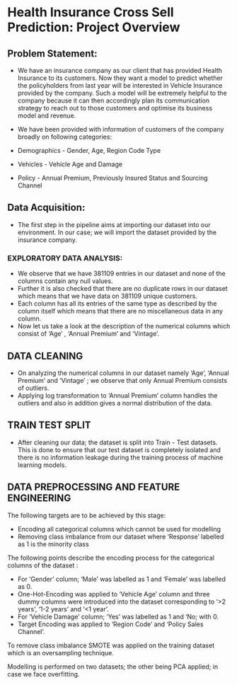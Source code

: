 # Health Insurance Cross Sell Prediction: Project Overview

## Problem Statement: 

* We have an insurance company as our client that has provided Health Insurance to its customers. Now they want a model to predict whether the policyholders from last year will be interested in Vehicle Insurance provided by the company. Such a model will be extremely helpful to the company because it can then accordingly plan its communication strategy to reach out to those customers and optimise its business model and revenue.
* We have been provided with information of customers of the company broadly on following categories:

* Demographics  -  Gender, Age, Region Code Type
* Vehicles -  Vehicle Age and Damage
* Policy - Annual Premium, Previously Insured Status and Sourcing Channel

## Data Acquisition:
* The first step in the pipeline aims at importing our dataset into our environment. In our case; we will import the dataset provided by the insurance company.

### EXPLORATORY DATA ANALYSIS:

* We observe that we have 381109 entries in our dataset and none of the columns contain any null values.
* Further it is also checked that there are no duplicate rows in our dataset which means that we have data on 381109 unique customers.
* Each column has all its entries of the same type as described by the column itself which means that there are no miscellaneous data in any column.
* Now let us take a look at the description of the numerical columns which consist of ‘Age’ , ‘Annual Premium’ and ‘Vintage’.

##   DATA CLEANING
*  On analyzing the numerical columns in our dataset namely ‘Age’, ‘Annual Premium’ and    ‘Vintage’ ; we observe that only Annual Premium consists of outliers.
* Applying log transformation to ‘Annual Premium’ column handles the outliers and also in addition gives a normal distribution of the data.


## TRAIN TEST SPLIT

* After cleaning our data; the dataset is split into Train - Test datasets. This is done to ensure that our test dataset is completely isolated and there is no information leakage during the training process of  machine learning models.


## DATA PREPROCESSING AND FEATURE ENGINEERING

The following targets are to be achieved by this stage:
* Encoding all categorical columns which cannot be used for modelling
* Removing class imbalance from our dataset where ‘Response’  labelled as 1 is the minority class  


The following points describe the encoding process for the categorical  columns of the dataset :

* For ‘Gender’ column; ‘Male’ was labelled as 1 and ‘Female’ was labelled as 0.
* One-Hot-Encoding was applied to ‘Vehicle Age’ column and three dummy columns were introduced into the dataset corresponding to ‘>2 years’, ‘1-2 years’ and ‘<1 year’.
* For ‘Vehicle Damage’ column; ‘Yes’ was labelled as 1 and ‘No; with 0.
* Target Encoding was applied to ‘Region Code’ and ‘Policy Sales Channel’. 

To remove class imbalance SMOTE was applied on the training dataset which is an oversampling technique. 

Modelling is performed on two datasets; the other being PCA applied; in case we face overfitting. 

